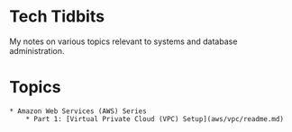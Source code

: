 # Tech Tidbits

My notes on various topics relevant to systems and database administration.

# Topics
    * Amazon Web Services (AWS) Series
        * Part 1: [Virtual Private Cloud (VPC) Setup](aws/vpc/readme.md)